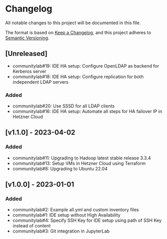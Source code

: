 # Changelog

All notable changes to this project will be documented in this file.

The format is based on [Keep a Changelog](https://keepachangelog.com/en/1.0.0/),
and this project adheres to [Semantic Versioning](https://semver.org/spec/v2.0.0.html).

## [Unreleased]
- communitylab#19: IDE HA setup: Configure OpenLDAP as backend for Kerberos server
- communitylab#18: IDE HA setup: Configure replication for both independent LDAP servers

### Added

- communitylab#20: Use SSSD for all LDAP clients
- communitylab#16: IDE HA setup: Automate all steps for HA failover IP in Hetzner Cloud

## [v1.1.0] - 2023-04-02

### Added

- communitylab#11: Upgrading to Hadoop latest stable release 3.3.4
- communitylab#13: Setup VMs in Hetzner Cloud using Terraform
- communitylab#8: Upgrading to Ubuntu 22.04

## [v1.0.0] - 2023-01-01

### Added
 
- communitylab#2: Example all.yml and custom inventory files
- communitylab#1: IDE setup without High Availability
- communitylab#4: Specify SSH Key for IDE setup using path of SSH Key instead of content
- communitylab#3: Git integration in JupyterLab
